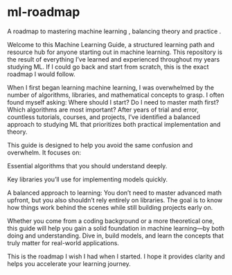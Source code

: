 # ml-roadmap
A roadmap to mastering machine learning , balancing theory and practice . 

Welcome to this Machine Learning Guide, a structured learning path and resource hub for anyone starting out in machine learning. This repository is the result of everything I’ve learned and experienced throughout my years studying ML. If I could go back and start from scratch, this is the exact roadmap I would follow.

When I first began learning machine learning, I was overwhelmed by the number of algorithms, libraries, and mathematical concepts to grasp. I often found myself asking: Where should I start? Do I need to master math first? Which algorithms are most important? After years of trial and error, countless tutorials, courses, and projects, I’ve identified a balanced approach to studying ML that prioritizes both practical implementation and theory.

This guide is designed to help you avoid the same confusion and overwhelm. It focuses on:

Essential algorithms that you should understand deeply.

Key libraries you’ll use for implementing models quickly.

A balanced approach to learning: You don’t need to master advanced math upfront, but you also shouldn’t rely entirely on libraries. The goal is to know how things work behind the scenes while still building projects early on.


Whether you come from a coding background or a more theoretical one, this guide will help you gain a solid foundation in machine learning—by both doing and understanding. Dive in, build models, and learn the concepts that truly matter for real-world applications.

This is the roadmap I wish I had when I started. I hope it provides clarity and helps you accelerate your learning journey.
